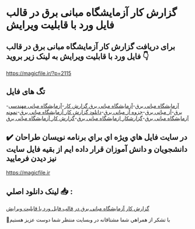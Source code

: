 # گزارش کار آزمایشگاه مبانی برق در قالب فایل ورد با قابلیت ویرایش

## برای دریافت گزارش کار آزمایشگاه مبانی برق در قالب فایل ورد با قابلیت ویرایش به لینک زیر بروید 👇

https://magicfile.ir/?p=2115

## تگ های فایل

-[آزمایشگاه مبانی برق](https://magicfile.ir/product/%da%af%d8%b2%d8%a7%d8%b1%d8%b4-%da%a9%d8%a7%d8%b1-%d8%a2%d8%b2%d9%85%d8%a7%db%8c%d8%b4%da%af%d8%a7%d9%87-%d9%85%d8%a8%d8%a7%d9%86%db%8c-%d8%a8%d8%b1%d9%82/)-[آزمایشگاه مبانی برق گزارش کار](https://magicfile.ir/product/%da%af%d8%b2%d8%a7%d8%b1%d8%b4-%da%a9%d8%a7%d8%b1-%d8%a2%d8%b2%d9%85%d8%a7%db%8c%d8%b4%da%af%d8%a7%d9%87-%d9%85%d8%a8%d8%a7%d9%86%db%8c-%d8%a8%d8%b1%d9%82/)-[آزمایشگاه مبانی مهندسی برق](https://magicfile.ir/product/%da%af%d8%b2%d8%a7%d8%b1%d8%b4-%da%a9%d8%a7%d8%b1-%d8%a2%d8%b2%d9%85%d8%a7%db%8c%d8%b4%da%af%d8%a7%d9%87-%d9%85%d8%a8%d8%a7%d9%86%db%8c-%d8%a8%d8%b1%d9%82/)-[آز مبانی برق](https://magicfile.ir/product/%da%af%d8%b2%d8%a7%d8%b1%d8%b4-%da%a9%d8%a7%d8%b1-%d8%a2%d8%b2%d9%85%d8%a7%db%8c%d8%b4%da%af%d8%a7%d9%87-%d9%85%d8%a8%d8%a7%d9%86%db%8c-%d8%a8%d8%b1%d9%82/)-[جزوه آز مبانی برق](https://magicfile.ir/product/%da%af%d8%b2%d8%a7%d8%b1%d8%b4-%da%a9%d8%a7%d8%b1-%d8%a2%d8%b2%d9%85%d8%a7%db%8c%d8%b4%da%af%d8%a7%d9%87-%d9%85%d8%a8%d8%a7%d9%86%db%8c-%d8%a8%d8%b1%d9%82/)-[دانلود گزارش کار آزمایشگاه مبانی برق](https://magicfile.ir/product/%da%af%d8%b2%d8%a7%d8%b1%d8%b4-%da%a9%d8%a7%d8%b1-%d8%a2%d8%b2%d9%85%d8%a7%db%8c%d8%b4%da%af%d8%a7%d9%87-%d9%85%d8%a8%d8%a7%d9%86%db%8c-%d8%a8%d8%b1%d9%82/)-[نمونه آزمایشگاه مبانی برق](https://magicfile.ir/product/%da%af%d8%b2%d8%a7%d8%b1%d8%b4-%da%a9%d8%a7%d8%b1-%d8%a2%d8%b2%d9%85%d8%a7%db%8c%d8%b4%da%af%d8%a7%d9%87-%d9%85%d8%a8%d8%a7%d9%86%db%8c-%d8%a8%d8%b1%d9%82/)-[گزارشکار ازمایشگاه مبانی برق](https://magicfile.ir/product/%da%af%d8%b2%d8%a7%d8%b1%d8%b4-%da%a9%d8%a7%d8%b1-%d8%a2%d8%b2%d9%85%d8%a7%db%8c%d8%b4%da%af%d8%a7%d9%87-%d9%85%d8%a8%d8%a7%d9%86%db%8c-%d8%a8%d8%b1%d9%82/)-[گزارش کار آزمایشگاه مبانی برق](https://magicfile.ir/product/%da%af%d8%b2%d8%a7%d8%b1%d8%b4-%da%a9%d8%a7%d8%b1-%d8%a2%d8%b2%d9%85%d8%a7%db%8c%d8%b4%da%af%d8%a7%d9%87-%d9%85%d8%a8%d8%a7%d9%86%db%8c-%d8%a8%d8%b1%d9%82/)

## ✔️ در سايت فايل هاي ويژه اي براي برنامه نويسان طراحان دانشجويان و دانش آموزان قرار داده ايم از بقيه فايل سايت نيز ديدن فرماييد

https://magicfile.ir


## لينک دانلود اصلي 📥 :

[گزارش کار آزمایشگاه مبانی برق در قالب فایل ورد با قابلیت ویرایش](https://magicfile.ir/product/%da%af%d8%b2%d8%a7%d8%b1%d8%b4-%da%a9%d8%a7%d8%b1-%d8%a2%d8%b2%d9%85%d8%a7%db%8c%d8%b4%da%af%d8%a7%d9%87-%d9%85%d8%a8%d8%a7%d9%86%db%8c-%d8%a8%d8%b1%d9%82/) 


🙏با تشکر از همراهي شما مشتاقانه در وبسایت منتظر شما دوست عزیز هستیم


